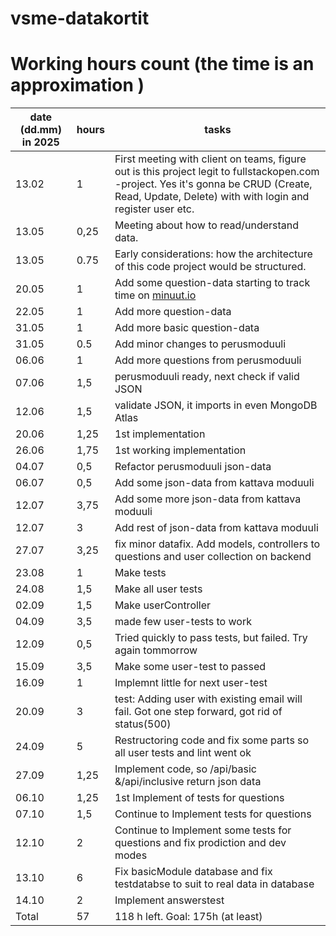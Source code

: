 # vsme-datakortit

# Working hours count (the time is an approximation )

| date (dd.mm) in 2025 | hours  | tasks                                                                                    |
|---------|-------|---------------------------------------------------------------------------------------- |
| 13.02   | 1     | First meeting with client on teams, figure out is this project legit to fullstackopen.com -project. Yes it's gonna be CRUD (Create, Read, Update, Delete) with with login and register user etc.                                                        |
| 13.05   | 0,25  | Meeting about how to read/understand data.                                               |
| 13.05   | 0.75  | Early considerations: how the architecture of this code project would be structured. |
| 20.05   | 1     | Add some question-data starting to track time on [minuut.io](https://minuut.io/cb4eb70b-3bff-4fb6-864c-9df5fcccc376)|
| 22.05   | 1     | Add more question-data |
| 31.05   | 1     | Add more basic question-data |
| 31.05   | 0.5   | Add minor changes to perusmoduuli |
| 06.06   | 1     | Add more questions from perusmoduuli |
| 07.06   | 1,5   | perusmoduuli ready, next check if valid JSON |
| 12.06   | 1,5   | validate JSON, it imports in even MongoDB Atlas |
| 20.06   | 1,25  | 1st implementation |
| 26.06   | 1,75  | 1st working implementation |
| 04.07   | 0,5   | Refactor perusmoduuli json-data |
| 06.07   | 0,5   | Add some json-data from kattava moduuli |
| 12.07   | 3,75  | Add some more json-data from kattava moduuli |
| 12.07   | 3     | Add rest of json-data from kattava moduuli |
| 27.07   | 3,25  | fix minor datafix. Add models, controllers to questions and user collection on backend |
| 23.08   | 1     | Make tests |
| 24.08   | 1,5   | Make all user tests |
| 02.09   | 1,5   | Make userController |
| 04.09   | 3,5   | made few user-tests to work |
| 12.09   | 0,5   | Tried quickly to pass tests, but failed. Try again tommorrow |
| 15.09   | 3,5   | Make some user-test to passed |
| 16.09   | 1     | Implemnt little for next user-test |
| 20.09   | 3     | test: Adding user with existing email will fail. Got one step forward, got rid of status(500) |
| 24.09   | 5     | Restructoring code and fix some parts so all user tests and lint went ok |
| 27.09   | 1,25  | Implement code, so /api/basic &/api/inclusive return json data |
| 06.10   | 1,25  | 1st Implement of tests for questions |
| 07.10   | 1,5   | Continue to Implement tests for questions |
| 12.10   | 2     | Continue to Implement some tests for questions and fix prodiction and dev modes |
| 13.10   | 6     | Fix basicModule database and fix testdatabse to suit to real data in database |
| 14.10   | 2     | Implement answerstest |
| Total   | 57    | 118 h left. Goal: 175h (at least) |

